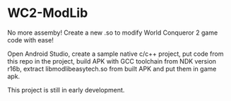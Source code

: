 # WC2-ModLib
No more assemby! Create a new .so to modify World Conqueror 2 game code with ease!

Open Android Studio, create a sample native c/c++ project, put code from this repo in the project, build APK with GCC toolchain from NDK version r16b, extract libmodlibeasytech.so from built APK and put them in game apk.

This project is still in early development.
